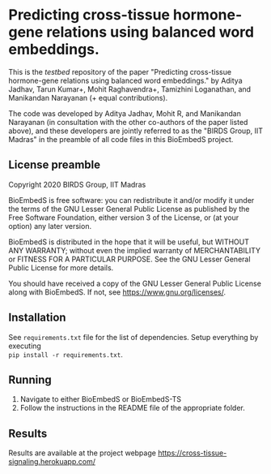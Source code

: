 # Predicting cross-tissue hormone-gene relations using balanced word embeddings.

This is the *testbed* repository of the paper "Predicting cross-tissue hormone-gene relations using balanced word embeddings." by Aditya Jadhav, Tarun Kumar+, Mohit Raghavendra+, Tamizhini Loganathan, and Manikandan Narayanan (+ equal contributions). 

The code was developed by Aditya Jadhav, Mohit R, and Manikandan Narayanan (in consultation with the other co-authors of the paper listed above), and these developers are jointly referred to as the "BIRDS Group, IIT Madras" in the preamble of all code files in this BioEmbedS project.  


## License preamble 

Copyright 2020 BIRDS Group, IIT Madras

BioEmbedS is free software: you can redistribute it and/or modify it under the terms of the GNU Lesser General Public License as published by the Free Software Foundation, either version 3 of the License, or (at your option) any later version.

BioEmbedS is distributed in the hope that it will be useful,
but WITHOUT ANY WARRANTY; without even the implied warranty of
MERCHANTABILITY or FITNESS FOR A PARTICULAR PURPOSE.  See the
GNU Lesser General Public License for more details.

You should have received a copy of the GNU Lesser General Public License along with BioEmbedS.  If not, see <https://www.gnu.org/licenses/>.

## Installation

See ```requirements.txt``` file for the list of dependencies. Setup everything by executing  
```pip install -r requirements.txt```.

## Running

1. Navigate to either BioEmbedS or BioEmbedS-TS  
2. Follow the instructions in the README file of the appropriate folder. 

## Results

Results are available at the project webpage https://cross-tissue-signaling.herokuapp.com/




